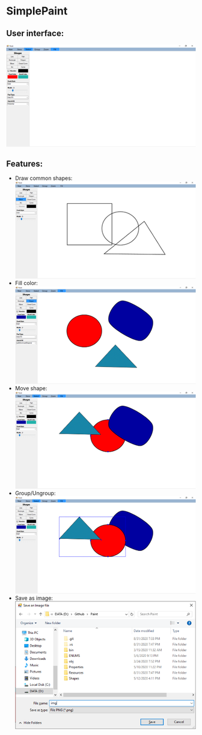 # SimplePaint

## User interface:
![UI](Resources/UI.png)

## Features:
- Draw common shapes:
![Common Shapes](Resources/common_shapes.png)
- Fill color:
![Fill Color](Resources/fill_color.png)
- Move shape:
![Move](Resources/move.png)
- Group/Ungroup:
![Group](Resources/group.png)
- Save as image:
![Save](Resources/save.png)
